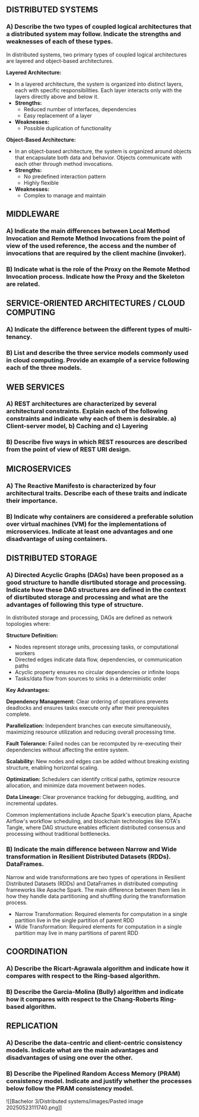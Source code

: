 ## DISTRIBUTED SYSTEMS

### A) Describe the two types of coupled logical architectures that a distributed system may follow. Indicate the strengths and weaknesses of each of these types.

In distributed systems, two primary types of coupled logical architectures are layered and object-based architectures.

**Layered Architecture:**

- In a layered architecture, the system is organized into distinct layers, each with specific responsibilities. Each layer interacts only with the layers directly above and below it.
- **Strengths:**
  - Reduced number of interfaces, dependencies
  - Easy replacement of a layer
- **Weaknesses:**
  - Possible duplication of functionality

**Object-Based Architecture:**

- In an object-based architecture, the system is organized around objects that encapsulate both data and behavior. Objects communicate with each other through method invocations.
- **Strengths:**
  - No predefined interaction pattern
  - Highly flexible
- **Weaknesses:**
  - Complex to manage and maintain

## MIDDLEWARE

### A) Indicate the main differences between Local Method Invocation and Remote Method Invocations from the point of view of the used reference, the access and the number of invocations that are required by the client machine (invoker).

### B) Indicate what is the role of the Proxy on the Remote Method Invocation process. Indicate how the Proxy and the Skeleton are related.

## SERVICE-ORIENTED ARCHITECTURES / CLOUD COMPUTING

### A) Indicate the difference between the different types of multi-tenancy.

### B) List and describe the three service models commonly used in cloud computing. Provide an example of a service following each of the three models.

## WEB SERVICES

### A) REST architectures are characterized by several architectural constraints. Explain each of the following constraints and indicate why each of them is desirable. a) Client-server model, b) Caching and c) Layering

### B) Describe five ways in which REST resources are described from the point of view of REST URI design.

## MICROSERVICES

### A) The Reactive Manifesto is characterized by four architectural traits. Describe each of these traits and indicate their importance.

### B) Indicate why containers are considered a preferable solution over virtual machines (VM) for the implementations of microservices. Indicate at least one advantages and one disadvantage of using containers.

## DISTRIBUTED STORAGE

### A) Directed Acyclic Graphs (DAGs) have been proposed as a good structure to handle disrtibuted storage and processing. Indicate how these DAG structures are defined in the context of disrtibuted storage and processing and what are the advantages of following this type of structure.

In distributed storage and processing, DAGs are defined as network topologies where:

**Structure Definition:**

- Nodes represent storage units, processing tasks, or computational workers
- Directed edges indicate data flow, dependencies, or communication paths
- Acyclic property ensures no circular dependencies or infinite loops
- Tasks/data flow from sources to sinks in a deterministic order

**Key Advantages:**

**Dependency Management:** Clear ordering of operations prevents deadlocks and ensures tasks execute only after their prerequisites complete.

**Parallelization:** Independent branches can execute simultaneously, maximizing resource utilization and reducing overall processing time.

**Fault Tolerance:** Failed nodes can be recomputed by re-executing their dependencies without affecting the entire system.

**Scalability:** New nodes and edges can be added without breaking existing structure, enabling horizontal scaling.

**Optimization:** Schedulers can identify critical paths, optimize resource allocation, and minimize data movement between nodes.

**Data Lineage:** Clear provenance tracking for debugging, auditing, and incremental updates.

Common implementations include Apache Spark's execution plans, Apache Airflow's workflow scheduling, and blockchain technologies like IOTA's Tangle, where DAG structure enables efficient distributed consensus and processing without traditional bottlenecks.

### B) Indicate the main difference between Narrow and Wide transformation in Resilient Distributed Datasets (RDDs). DataFrames.

Narrow and wide transformations are two types of operations in Resilient Distributed Datasets (RDDs) and DataFrames in distributed computing frameworks like Apache Spark. The main difference between them lies in how they handle data partitioning and shuffling during the transformation process.

- Narrow Transformation: Required elements for computation in a single partition live in the single partition of parent RDD
- Wide Transformation: Required elements for computation in a single partition may live in many partitions of parent RDD

## COORDINATION

### A) Describe the Ricart-Agrawala algorithm and indicate how it compares with respect to the Ring-based algorithm.

### B) Describe the Garcia-Molina (Bully) algorithm and indicate how it compares with respect to the Chang-Roberts Ring-based algorithm.

## REPLICATION

### A) Describe the data-centric and client-centric consistency models. Indicate what are the main advantages and disadvantages of using one over the other.

### B) Describe the Pipelined Random Access Memory (PRAM) consistency model. Indicate and justify whether the processes below follow the PRAM consistency model.

![[Bachelor 3/Distributed systems/images/Pasted image 20250523111740.png]]
